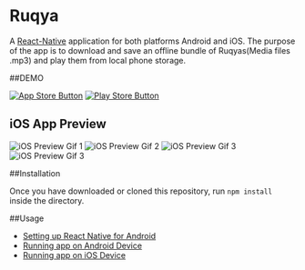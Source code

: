 # Ruqya

A [React-Native](https://github.com/facebook/react-native) application for both platforms Android and iOS. The purpose of the app is to download and save an offline bundle of Ruqyas(Media files .mp3) and play them from local phone storage.

##DEMO

[![App Store Button](http://imgur.com/y8PTxr9.png "App Store Button")](https://itunes.apple.com/us/app/ruqya/id1149892816?mt=8)
[![Play Store Button](http://imgur.com/utWa1co.png "Play Store Button")](https://play.google.com/store/apps/details?id=com.randroid)

## iOS App Preview

![iOS Preview Gif 1](https://s3.eu-central-1.amazonaws.com/ruqyah/gifs/ezgif.com-resize+(1).gif "Download online assets")
![iOS Preview Gif 2](https://s3.eu-central-1.amazonaws.com/ruqyah/gifs/ezgif.com-resize+(2).gif "Play a ruqya")
![iOS Preview Gif 3](https://s3.eu-central-1.amazonaws.com/ruqyah/gifs/ezgif.com-resize+(3).gif "Player Screen")
![iOS Preview Gif 3](https://s3.eu-central-1.amazonaws.com/ruqyah/gifs/ezgif.com-resize+(4).gif "Music Control in iOS")

##Installation

Once you have downloaded or cloned this repository, run `npm install` inside the directory.

##Usage

- [Setting up React Native for Android](https://facebook.github.io/react-native/docs/android-setup.html#content)
- [Running app on Android Device](https://facebook.github.io/react-native/docs/running-on-device-android.html#content)
- [Running app on iOS Device](https://facebook.github.io/react-native/docs/running-on-device-ios.html#content)